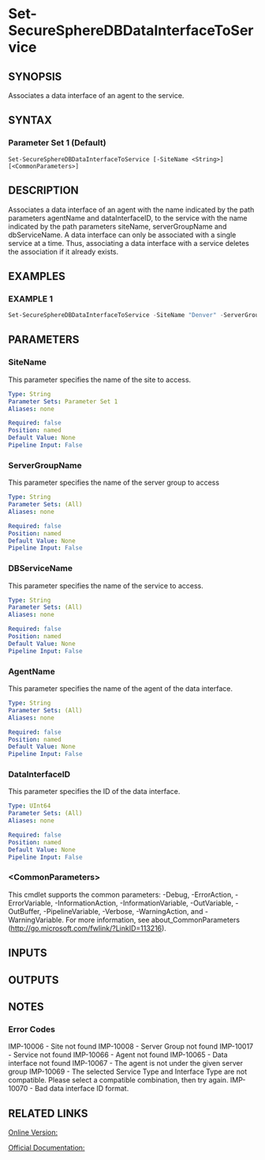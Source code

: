 ﻿# Set-SecureSphereDBDataInterfaceToService

## SYNOPSIS
Associates a data interface of an agent to the service.

## SYNTAX

### Parameter Set 1 (Default)
```
Set-SecureSphereDBDataInterfaceToService [-SiteName <String>] [<CommonParameters>]
```

## DESCRIPTION
Associates a data interface of an agent with the name indicated by the path parameters agentName and dataInterfaceID, to the service with the name indicated by the path parameters siteName, serverGroupName and dbServiceName. A data interface can only be associated with a single service at a time. Thus, associating a data interface with a service deletes the association if it already exists.

## EXAMPLES

### EXAMPLE 1

```powershell
Set-SecureSphereDBDataInterfaceToService -SiteName "Denver" -ServerGroupName "HR-Prod" -DBServiceName "Payroll-Oracle9" -AgentName "PayrollAgent34" -DataInterfaceID 489948942995613687
```

## PARAMETERS

### SiteName
This parameter specifies the name of the site to access.

```yaml
Type: String
Parameter Sets: Parameter Set 1
Aliases: none

Required: false
Position: named
Default Value: None
Pipeline Input: False
```

### ServerGroupName
This parameter specifies the name of the server group to access

```yaml
Type: String
Parameter Sets: (All)
Aliases: none

Required: false
Position: named
Default Value: None
Pipeline Input: False
```

### DBServiceName
This parameter specifies the name of the service to access.

```yaml
Type: String
Parameter Sets: (All)
Aliases: none

Required: false
Position: named
Default Value: None
Pipeline Input: False
```

### AgentName
This parameter specifies the name of the agent of the data interface.

```yaml
Type: String
Parameter Sets: (All)
Aliases: none

Required: false
Position: named
Default Value: None
Pipeline Input: False
```

### DataInterfaceID
This parameter specifies the ID of the data interface.

```yaml
Type: UInt64
Parameter Sets: (All)
Aliases: none

Required: false
Position: named
Default Value: None
Pipeline Input: False
```

### \<CommonParameters\>
This cmdlet supports the common parameters: -Debug, -ErrorAction, -ErrorVariable, -InformationAction, -InformationVariable, -OutVariable, -OutBuffer, -PipelineVariable, -Verbose, -WarningAction, and -WarningVariable. For more information, see about_CommonParameters (http://go.microsoft.com/fwlink/?LinkID=113216).

## INPUTS

## OUTPUTS

## NOTES

### Error Codes
IMP-10006 - Site not found
IMP-10008 - Server Group not found
IMP-10017 - Service not found
IMP-10066 - Agent not found
IMP-10065 - Data interface not found
IMP-10067 - The agent is not under the given server group
IMP-10069 - The selected Service Type and Interface Type are not compatible. Please select a compatible combination, then try again.
IMP-10070 - Bad data interface ID format.

## RELATED LINKS

[Online Version:](https://github.com/akshinmustafayev/SecureSpherePS/tree/master/Documentation)

[Official Documentation:](https://docs.imperva.com/bundle/v13.6-api-reference-guide/page/77726.htm)



